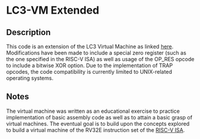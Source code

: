 # LC3-VM Extended

## Description
This code is an extension of the LC3 Virtual Machine as linked [here](https://justinmeiners.github.io/lc3-vm/). Modifications have been made to include a special zero register (such as the one specified in the RISC-V ISA) as well as usage of the OP_RES opcode to include a bitwise XOR option. 
Due to the implementation of TRAP opcodes, the code compatibility is currently limited to UNIX-related operating systems. 

## Notes
The virtual machine was written as an educational exercise to practice implementation of basic assembly code as well as to attain a basic grasp of virtual machines. The eventual goal is to build upon the concepts explored to build a virtual machine of the RV32E instruction set of the [RISC-V ISA](https://riscv.org/risc-v-isa/).